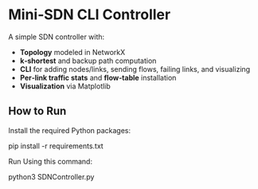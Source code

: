 # Mini‑SDN CLI Controller

A simple SDN controller with:

- **Topology** modeled in NetworkX  
- **k‑shortest** and backup path computation  
- **CLI** for adding nodes/links, sending flows, failing links, and visualizing  
- **Per‑link traffic stats** and **flow‑table** installation  
- **Visualization** via Matplotlib  

## How to Run

Install the required Python packages:

pip install -r requirements.txt

Run Using this command:

python3 SDNController.py
